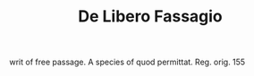 ---
title: De Libero Fassagio
letter: D
permalink: "/definitions/bld-de-libero-fassagio.html"
body: writ of free passage. A species of quod permittat. Reg. orig. 155
published_at: '2018-07-07'
source: Black's Law Dictionary 2nd Ed (1910)
layout: post
---